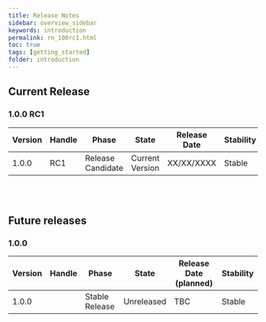 ```yaml
---
title: Release Notes
sidebar: overview_sidebar
keywords: introduction
permalink: rn_100rc1.html
toc: true
tags: [getting_started]
folder: introduction
---
```


## Current Release

### 1.0.0 RC1

Version | Handle  | Phase | State           | Release Date | Stability
--------|---------|-------|-----------------|--------------|----------------
1.0.0  | RC1   | Release Candidate | Current Version | XX/XX/XXXX   | Stable



<br>
<br>

## Future releases

### 1.0.0

Version | Handle  | Phase | State           | Release Date (planned) | Stability
--------|---------|-------|-----------------|--------------|----------------
1.0.0   |  | Stable Release | Unreleased | TBC   | Stable
